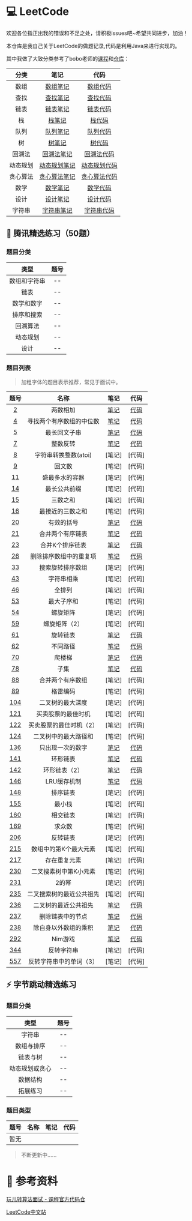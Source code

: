 # :computer: LeetCode

欢迎各位指正出我的错误和不足之处，请积极issues吧~希望共同进步，加油！

本仓库是我自己关于LeetCode的做题记录,代码是利用Java来进行实现的。


其中我做了大致分类参考了bobo老师的[课程](https://coding.imooc.com/class/82.html)和[仓库](https://github.com/liuyubobobo/Play-with-Algorithm-Interview)：

| 分类 |  笔记 | 代码 |
| :--: | :--: | :--: |
| 数组 | [数组笔记](https://github.com/IvanLu1024/LeetCode/blob/master/notes/array.md)| [数组代码](https://github.com/IvanLu1024/LeetCode/tree/master/src/array) |
| 查找 | [查找笔记](https://github.com/IvanLu1024/LeetCode/blob/master/notes/findTable.md) | [查找代码](https://github.com/IvanLu1024/LeetCode/tree/master/src/find)|
| 链表 | [链表笔记](https://github.com/IvanLu1024/LeetCode/blob/master/notes/linkedList.md)| [链表代码](https://github.com/IvanLu1024/LeetCode/tree/master/src/linkedList)|
| 栈 | [栈笔记](https://github.com/IvanLu1024/LeetCode/blob/master/notes/stack.md)| [栈代码](https://github.com/IvanLu1024/LeetCode/tree/master/src/stack)|
| 队列 | [队列笔记](https://github.com/IvanLu1024/LeetCode/tree/master/src/queue)| [队列代码](https://github.com/IvanLu1024/LeetCode/tree/master/src/queue)|
| 树 | [树笔记](https://github.com/IvanLu1024/LeetCode/blob/master/notes/tree.md) | [树代码](https://github.com/IvanLu1024/LeetCode/tree/master/src/tree)|
| 回溯法 | [回溯法笔记](https://github.com/IvanLu1024/LeetCode/blob/master/notes/backTrack.md)| [回溯法代码](https://github.com/IvanLu1024/LeetCode/tree/master/src/backTrack)|
| 动态规划 | [动态规划笔记](https://github.com/IvanLu1024/LeetCode/blob/master/notes/dp.md)| [动态规划代码](https://github.com/IvanLu1024/LeetCode/tree/master/src/dp)|
| 贪心算法 | [贪心算法笔记](https://github.com/IvanLu1024/LeetCode/blob/master/notes/greedy.md)| [贪心算法代码](https://github.com/IvanLu1024/LeetCode/tree/master/src/greedy)|
| 数学 | [数学笔记](https://github.com/IvanLu1024/LeetCode/blob/master/notes/math.md)| [数学代码](https://github.com/IvanLu1024/LeetCode/tree/master/src/math)|
| 设计 | [设计笔记](https://github.com/IvanLu1024/LeetCode/blob/master/notes/design.md)| [设计代码](https://github.com/IvanLu1024/LeetCode/tree/master/src/design)|
| 字符串 | [字符串笔记](https://github.com/IvanLu1024/LeetCode/blob/master/notes/string.md)| [字符串代码](https://github.com/IvanLu1024/LeetCode/tree/master/src/string)|


## :penguin: 腾讯精选练习（50题）
### 题目分类
| 类型 | 题号 | 
| :--: | :--: | 
|数组和字符串| -- |
|链表| -- |
|数学和数字| -- |
|排序和搜索| -- |
|回溯算法| -- |
|动态规划| -- |
|设计| -- |


### 题目列表

>加粗字体的题目表示推荐，常见于面试中。

| 题号 | 名称 | 笔记 | 代码 |
| :--: | :--: | :--: | :--: |
| [2](https://leetcode-cn.com/problems/add-two-numbers/description/) | 两数相加 | [笔记](https://github.com/IvanLu1024/LeetCode/blob/master/notes/linkedList.md#2) | [代码](https://github.com/IvanLu1024/LeetCode/blob/master/src/linkedList/Solution2.java) |
| [4](https://leetcode-cn.com/problems/median-of-two-sorted-arrays/description/) | 寻找两个有序数组的中位数 | [笔记](https://github.com/IvanLu1024/LeetCode/blob/master/notes/array.md#4) | [代码](https://github.com/IvanLu1024/LeetCode/blob/master/src/array/Solution4.java) |
| [5](https://leetcode-cn.com/problems/longest-palindromic-substring/description/) | 最长回文子串 |  [笔记](https://github.com/IvanLu1024/LeetCode/blob/master/notes/dp.md#5) | [代码](https://github.com/IvanLu1024/LeetCode/blob/master/src/dp/Solution5.java) |
| [7](https://leetcode-cn.com/problems/reverse-integer/description/) | 整数反转 | [笔记]() | [代码]() |
| [8](https://leetcode-cn.com/problems/string-to-integer-atoi/description/) | 字符串转换整数(atoi) |  [笔记] | [代码] |
| [9](https://leetcode-cn.com/problems/palindrome-number/description/) | 回文数 |  [笔记] | [代码] |
| [11](https://leetcode-cn.com/problems/container-with-most-water/description/) | 盛最多水的容器 |  [笔记] | [代码] |
| [14](https://leetcode-cn.com/problems/longest-common-prefix/description/) | 最长公共前缀 |  [笔记] | [代码] |
| [15](https://leetcode-cn.com/problems/3sum/description/) | 三数之和 |  [笔记] | [代码] |
| [16](https://leetcode-cn.com/problems/3sum-closest/description/) | 最接近的三数之和 |  [笔记] | [代码] |
| [20]() | 有效的括号 | [笔记]() | [代码]() |
| [21]() | 合并两个有序链表| [笔记]() | [代码]() |
| [23]() | 合并K个排序链表|  [笔记]() | [代码]() |
| [26]() | 删除排序数组中的重复项 | [笔记]() | [代码]() |
| [33]() | 搜索旋转排序数组 |  [笔记] | [代码] |
| [43]() | 字符串相乘 |  [笔记] | [代码] |
| [46]() | 全排列 |  [笔记] | [代码] |
| [53]() | 最大子序和 |  [笔记] | [代码] |
| [54]() | 螺旋矩阵 |  [笔记] | [代码] |
| [59]() | 螺旋矩阵（2） |  [笔记] | [代码] |
| [61]() | 旋转链表 | [笔记](https://github.com/IvanLu1024/LeetCode/blob/master/notes/linkedList.md#2) | [代码](https://github.com/IvanLu1024/LeetCode/blob/master/src/linkedList/Solution2.java) |
| [62]() | 不同路径 | [笔记](https://github.com/IvanLu1024/LeetCode/blob/master/notes/array.md#4) | [代码](https://github.com/IvanLu1024/LeetCode/blob/master/src/array/Solution4.java) |
| [70]() | 爬楼梯 |  [笔记](https://github.com/IvanLu1024/LeetCode/blob/master/notes/dp.md#5) | [代码](https://github.com/IvanLu1024/LeetCode/blob/master/src/dp/Solution5.java) |
| [78]() | 子集 | [笔记]() | [代码]() |
| [88]() | 合并两个有序数组 |  [笔记] | [代码] |
| [89]() | 格雷编码 |  [笔记] | [代码] |
| [104]() | 二叉树的最大深度 |  [笔记] | [代码] |
| [121]() | 买卖股票的最佳时机 |  [笔记] | [代码] |
| [122]() | 买卖股票的最佳时机（2） |  [笔记] | [代码] |
| [124]() | 二叉树中的最大路径和 |  [笔记] | [代码] |
| [136]() | 只出现一次的数字 | [笔记]() | [代码]() |
| [141]() | 环形链表| [笔记]() | [代码]() |
| [142]() | 环形链表（2）|  [笔记]() | [代码]() |
| [146]() | LRU缓存机制 | [笔记]() | [代码]() |
| [148]() | 排序链表 |  [笔记] | [代码] |
| [155]() | 最小栈 |  [笔记] | [代码] |
| [160]() | 相交链表 |  [笔记] | [代码] |
| [169]() | 求众数 |  [笔记] | [代码] |
| [206]() | 反转链表 |  [笔记] | [代码] |
| [215]() | 数组中的第K个最大元素 |  [笔记] | [代码] |
| [217]() | 存在重复元素 |  [笔记] | [代码] |
| [230]() | 二叉搜素树中第K小元素 |  [笔记] | [代码] |
| [231]() | 2的幂 |  [笔记] | [代码] |
| [235]() | 二叉搜索树的最近公共祖先 |  [笔记] | [代码] |
| [236]() | 二叉树的最近公共祖先 | [笔记]() | [代码]() |
| [237]() | 删除链表中的节点| [笔记]() | [代码]() |
| [238]() | 除自身以外数组的乘积|  [笔记]() | [代码]() |
| [292]() | Nim游戏 | [笔记]() | [代码]() |
| [344]() | 反转字符串 |  [笔记] | [代码] |
| [557]() | 反转字符串中的单词（3） |  [笔记] | [代码] |


## :zap: 字节跳动精选练习
### 题目分类
| 类型 | 题号 | 
| :--: | :--: |
|字符串| -- |
|数组与排序| -- |
|链表与树| -- |
|动态规划或贪心| -- |
|数据结构| -- |
|拓展练习| -- |
### 题目类型
| 题号 | 名称 | 笔记 | 代码 |
| :--: | :--: | :--: | :--: |
|暂无| | | |


>不断更新中……
# :bookmark: 参考资料
[玩儿转算法面试 - 课程官方代码仓](https://github.com/liuyubobobo/Play-with-Algorithm-Interview)

[LeetCode中文站](https://leetcode-cn.com/)

